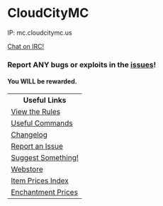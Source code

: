 # CloudCityMC

IP: mc.cloudcitymc.us

[Chat on IRC!](irc)

### Report ANY bugs or exploits in the [issues](http://github.com/CloudCityMC/cloudcitymc.github.io/issues/new)!
#### You WILL be rewarded.

<table>
  <tr>
    <th>Useful Links</th>
  </tr>
  <tr>
    <td><a href="rules">View the Rules</a></td>
  </tr>
  <tr>
    <td><a href="UsefulCommands">Useful Commands</a></td>
  </tr>
  <tr>
    <td><a href="CHANGELOG">Changelog</a></td>
  </tr>
  <tr>
    <td><a href="http://github.com/CloudCityMC/cloudcitymc.github.io/issues/new">Report an Issue</a></td>
  </tr>
  <tr>
    <td><a href="http://feedback.rileycraft.tk">Suggest Something!</a></td>
  </tr>
  <tr>
    <td><a href="http://store.rileycraft.tk">Webstore</a></td>
  </tr>
  <tr>
    <td><a href="ItemPrices">Item Prices Index</a></td>
  </tr>
  <tr>
    <td><a href="enchantments">Enchantment Prices</a></td>
  </tr>
</table>

